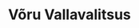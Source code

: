 ---
title: Võru Vallavalitsus
maintainer_name: Georg Ruuda
maintainer_email: kaili.pikinen@voruvald.ee
description: ''
---